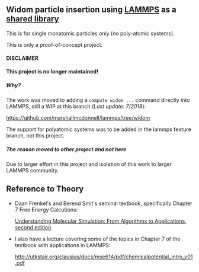 ## Widom particle insertion using [LAMMPS](https://lammps.sandia.gov/) as a [shared library](https://lammps.sandia.gov/doc/Python_shlib.html)

This is for single monatomic particles only (no poly-atomic systems).

This is only a proof-of-concept project.

#### DISCLAIMER
**This project is no longer maintained!**

##### Why?
The work was moved to adding a `compute widom ...` command directly into LAMMPS, still a WIP at this branch (*Last update: 7/2018*):

https://github.com/marshallmcdonnell/lammps/tree/widom

The support for polyatomic systems was to be added in the lammps feature branch, not this project.

##### The reason moved to other project and not here

Due to larger effort in this project and isolation of this work to larger LAMMPS community.

## Reference to Theory

 * Daan Frenkel's and Berend Smit's seminal textbook, specifically Chapter 7 Free Energy Calcutions:
 
   [Understanding Molecular Simulation: From Algorithms to Applications, second edition](http://www.acmm.nl/molsim/frenkel_smit/)

* I also have a lecture covering some of the topics in Chapter 7 of the textbook with applications in LAMMPS:

   http://utkstair.org/clausius/docs/mse614/pdf/chemicalpotential_intro_v01.pdf

